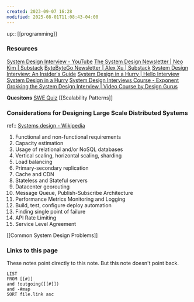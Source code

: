 ```yaml
---
created: 2023-09-07 16:28
modified: 2025-08-01T11:08:43-04:00
---
```

up:: [[programming]]
### Resources
[System Design Interview - YouTube](https://www.youtube.com/@SystemDesignInterview)
[The System Design Newsletter | Neo Kim | Substack](https://newsletter.systemdesign.one/)
[ByteByteGo Newsletter | Alex Xu | Substack](https://blog.bytebytego.com/)
[System Design Interview: An Insider's Guide](https://drive.google.com/drive/folders/1cxhxtyVJb4Xz2NZ2n56bQO35_RleCnpR)
[System Design in a Hurry | Hello Interview System Design in a Hurry](https://www.hellointerview.com/learn/system-design/in-a-hurry/introduction)
[System Design Interviews Course - Exponent](https://www.tryexponent.com/courses/system-design-interviews)
[Grokking the System Design Interview | Video Course by Design Gurus](https://www.designgurus.io/course/grokking-the-system-design-interview)

**Quesitons**
[SWE Quiz](https://www.swequiz.com/)
[[Scalability Patterns]]


### Considerations for Designing Large Scale Distributed Systems
ref:: [Systems design - Wikipedia](https://en.wikipedia.org/wiki/Systems_design)
1. Functional and non-functional requirements
2. Capacity estimation
3. Usage of relational and/or NoSQL databases
4. Vertical scaling, horizontal scaling, sharding
5. Load balancing
6. Primary-secondary replication
7. Cache and CDN
8. Stateless and Stateful servers
9. Datacenter georouting
10. Message Queue, Publish-Subscribe Architecture
11. Performance Metrics Monitoring and Logging
12. Build, test, configure deploy automation
13. Finding single point of failure
14. API Rate Limiting
15. Service Level Agreement


[[Common System Design Problems]]



### Links to this page
These notes point directly to this note. But this note doesn't point back.
```dataview
LIST
FROM [[#]]
and !outgoing([[#]])
and -#map
SORT file.link asc
```

